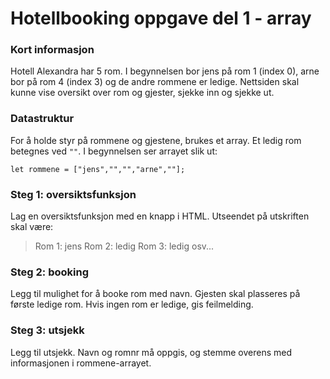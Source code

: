 # Hotellbooking oppgave del 1 - array

### Kort informasjon
Hotell Alexandra har 5 rom. I begynnelsen bor jens på rom 1 (index 0),
arne bor på rom 4 (index 3) og de andre rommene er ledige.
Nettsiden skal kunne vise oversikt over rom og gjester, sjekke inn og 
sjekke ut.

### Datastruktur
For å holde styr på rommene og gjestene, brukes et array. Et ledig rom betegnes
ved `""`. I begynnelsen ser arrayet slik ut:

`let rommene = ["jens","","","arne",""];`

### Steg 1: oversiktsfunksjon
Lag en oversiktsfunksjon med en knapp i HTML.
Utseendet på utskriften skal være:
> Rom 1: jens
> Rom 2: ledig
> Rom 3: ledig
> osv...

### Steg 2: booking
Legg til mulighet for å booke rom med navn. Gjesten skal plasseres
på første ledige rom. Hvis ingen rom er ledige, gis feilmelding.

### Steg 3: utsjekk
Legg til utsjekk. Navn og romnr må oppgis, og stemme overens 
med informasjonen i rommene-arrayet. 
